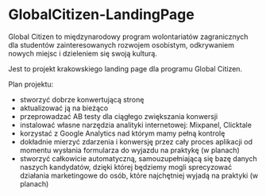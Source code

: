 GlobalCitizen-LandingPage
=========================
Global Citizen to międzynarodowy program wolontariatów zagranicznych dla studentów zainteresowanych rozwojem osobistym, odkrywaniem nowych miejsc i dzieleniem się swoją kulturą. 

Jest to projekt krakowskiego landing page dla programu Global Citizen.

Plan projektu:
- stworzyć dobrze konwertującą stronę
- aktualizować ją na bieżąco
- przeprowadzać AB testy dla ciągłego zwiększania konwersji
- instalować własne narzędzia analityki internetowej: Mixpanel, Clicktale
- korzystać z Google Analytics nad którym mamy pełną kontrolę
- dokładnie mierzyć zdarzenia i konwersję przez cały proces aplikacji od momentu wysłania formularza do wyjazdu na praktykę (w planach)
- stworzyć całkowicie automatyczną, samouzupełniającą się bazę danych naszych kandydatów, dzięki której będziemy mogli sprecyzować działania marketingowe do osób, które najchętniej wyjadą na praktyki (w planach)
